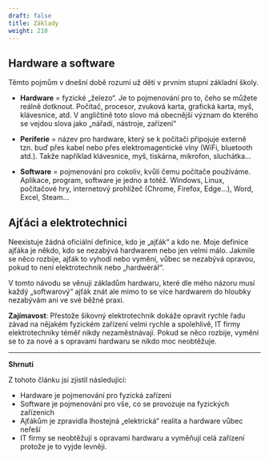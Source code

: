 ```yaml
---
draft: false
title: Základy
weight: 210
---
```


## Hardware a software

Těmto pojmům v dnešní době rozumí už děti v prvním stupni základní školy.

- **Hardware** = fyzické „železo“. Je to pojmenování pro to, čeho se můžete reálně dotknout. Počítač, procesor, zvuková karta, grafická karta, myš, klávesnice, atd. V angličtině toto slovo má obecnější význam do kterého se vejdou slova jako „nářadí, nástroje, zařízení“
        
- **Periferie** = název pro hardware, který se k počítači připojuje externě tzn. buď přes kabel nebo přes elektromagentické vlny (WiFi, bluetooth atd.). Takže například klávesnice, myš, tiskárna, mikrofon, sluchátka…
    
- **Software** = pojmenování pro cokoliv, kvůli čemu počítače používáme. Aplikace, program, software je jedno a totéž. Windows, Linux, počítačové hry, internetový prohlížeč (Chrome, Firefox, Edge…), Word, Excel, Steam…

## Ajťáci a elektrotechnici

Neexistuje žádná oficiální definice, kdo je „ajťák“ a kdo ne. Moje definice ajťáka je někdo, kdo se nezabývá hardwarem nebo jen velmi málo. Jakmile se něco rozbije, ajťák to vyhodí nebo vymění, vůbec se nezabývá opravou, pokud to není elektrotechnik nebo „hardwérář“.

V tomto návodu se věnuji základům hardwaru, které dle mého názoru musí každý „softwarový“ ajťák znát ale mimo to se více hardwarem do hloubky nezabývám ani ve své běžné praxi.

<div class="note1">

**Zajímavost**: Přestože šikovný elektrotechnik dokáže opravit rychle řadu závad na nějakém fyzickém zařízení velmi rychle a spolehlivě, IT firmy elektrotechniky téměř nikdy nezaměstnávají. Pokud se něco rozbije, vymění se to za nové a s opravami hardwaru se nikdo moc neobtěžuje.

</div>

---

**Shrnutí**

Z tohoto článku jsi zjistil následující:

- Hardware je pojmenování pro fyzická zařízení
- Software je pojmenování pro vše, co se provozuje na fyzických zařízeních
- Ajťákům je zpravidla lhostejná „elektrická“ realita a hardware vůbec neřeší
- IT firmy se neobtěžují s opravami hardwaru a vyměňují celá zařízení protože je to vyjde levněji.

